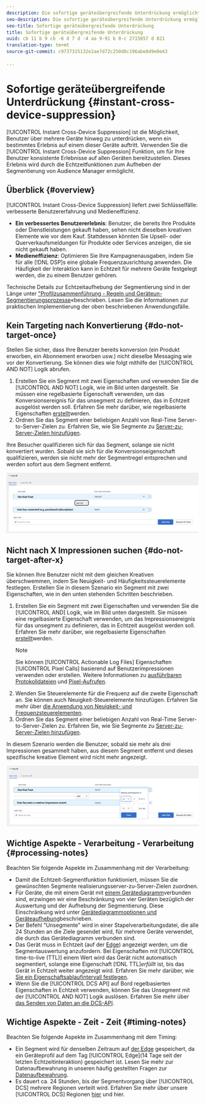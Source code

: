 ```yaml
---
description: Die sofortige geräteübergreifende Unterdrückung ermöglicht das Unterdrücken von Benutzern auf mehreren Geräten, mit denen sie verbunden sind, sobald ein bestimmtes Erlebnis auf einem dieser Geräte eintritt. Mithilfe der sofortigen geräteübergreifenden Unterdrückung können Sie für Ihre Benutzer geräteübergreifend ein konsistentes Erlebnis bereitstellen. Dieses Erlebnis wird durch die Echtzeitfunktionen zum Aufheben der Segmentierung von Audience Manager ermöglicht.
seo-description: Die sofortige geräteübergreifende Unterdrückung ermöglicht das Unterdrücken von Benutzern auf mehreren Geräten, mit denen sie verbunden sind, sobald ein bestimmtes Erlebnis auf einem dieser Geräte eintritt. Mithilfe der sofortigen geräteübergreifenden Unterdrückung können Sie für Ihre Benutzer geräteübergreifend ein konsistentes Erlebnis bereitstellen. Dieses Erlebnis wird durch die Echtzeitfunktionen zum Aufheben der Segmentierung von Audience Manager ermöglicht.
seo-title: Sofortige geräteübergreifende Unterdrückung
title: Sofortige geräteübergreifende Unterdrückung
uuid: cb 11 b 9 cb -6 d 7 d -4 aa 9-91 b 0-c 2715857 d 821
translation-type: tm+mt
source-git-commit: c9737315132e2ae7d72c250d8c196abe8d9e0e43

---
```



# Sofortige geräteübergreifende Unterdrückung {#instant-cross-device-suppression}

[!UICONTROL Instant Cross-Device Suppression] ist die Möglichkeit, Benutzer über mehrere Geräte hinweg zu unterdrücken, wenn ein bestimmtes Erlebnis auf einem dieser Geräte auftritt. Verwenden Sie die [!UICONTROL Instant Cross-Device Suppression] Funktion, um für Ihre Benutzer konsistente Erlebnisse auf allen Geräten bereitzustellen. Dieses Erlebnis wird durch die Echtzeitfunktionen zum Aufheben der Segmentierung von Audience Manager ermöglicht.

## Überblick {#overview}

[!UICONTROL Instant Cross-Device Suppression] liefert zwei Schlüsselfälle: verbesserte Benutzererfahrung und Medieneffizienz.

* **Ein verbessertes Benutzererlebnis**: Benutzer, die bereits Ihre Produkte oder Dienstleistungen gekauft haben, sehen nicht dieselben kreativen Elemente wie vor dem Kauf. Stattdessen könnten Sie Upsell- oder Querverkaufsmeldungen für Produkte oder Services anzeigen, die sie nicht gekauft haben.
* **Medieneffizienz**: Optimieren Sie Ihre Kampagnenausgaben, indem Sie für alle [!DNL DSP]s eine globale Frequenzausrichtung anwenden. Die Häufigkeit der Interaktion kann in Echtzeit für mehrere Geräte festgelegt werden, die zu einem Benutzer gehören.

Technische Details zur Echtzeitaufhebung der Segmentierung sind in der Länge unter [&quot;Profilzusammenführung - Regeln und Geräteun-Segmentierungsprozesse](../../features/profile-merge-rules/merge-rule-unsegment.md)«beschrieben. Lesen Sie die Informationen zur praktischen Implementierung der oben beschriebenen Anwendungsfälle.

## Kein Targeting nach Konvertierung {#do-not-target-once}

Stellen Sie sicher, dass Ihre Benutzer bereits konversion (ein Produkt erworben, ein Abonnement erworben usw.) nicht dieselbe Messaging wie vor der Konvertierung. Sie können dies wie folgt mithilfe der [!UICONTROL AND NOT] Logik abrufen.

1. Erstellen Sie ein Segment mit zwei Eigenschaften und verwenden Sie die [!UICONTROL AND NOT] Logik, wie im Bild unten dargestellt. Sie müssen eine regelbasierte Eigenschaft verwenden, um das Konversionsereignis für das unsegment zu definieren, das in Echtzeit ausgelöst werden soll. Erfahren Sie mehr darüber, wie regelbasierte Eigenschaften [erstellt](../../features/traits/create-onboarded-rule-based-traits.md#create-rules-based-or-onboarded-traits)werden.
1. Ordnen Sie das Segment einer beliebigen Anzahl von Real-Time Server-to-Server-Zielen zu. Erfahren Sie, wie Sie Segmente zu [Server-zu-Server-Zielen hinzufügen](../../features/destinations/manage-destinations.md#add-edit-segments).

Ihre Besucher qualifizieren sich für das Segment, solange sie nicht konvertiert wurden. Sobald sie sich für die Konversionseigenschaft qualifizieren, werden sie nicht mehr der Segmentregel entsprechen und werden sofort aus dem Segment entfernt.

![](assets/and_not_use_case.png)

## Nicht nach X Impressionen suchen {#do-not-target-after-x}

Sie können Ihre Benutzer nicht mit dem gleichen Kreativen überschwemmen, indem Sie Neuigkeit- und Häufigkeitssteuerelemente festlegen. Erstellen Sie in diesem Szenario ein Segment mit zwei Eigenschaften, wie in den unten stehenden Schritten beschrieben.

1. Erstellen Sie ein Segment mit zwei Eigenschaften und verwenden Sie die [!UICONTROL AND] Logik, wie im Bild unten dargestellt. Sie müssen eine regelbasierte Eigenschaft verwenden, um das Impressionsereignis für das unsegment zu definieren, das in Echtzeit ausgelöst werden soll. Erfahren Sie mehr darüber, wie regelbasierte Eigenschaften [erstellt](../../features/traits/create-onboarded-rule-based-traits.md#create-rules-based-or-onboarded-traits)werden.
   >[!NOTE]
   >
   >Sie können [!UICONTROL Actionable Log Files] Eigenschaften [!UICONTROL Pixel Calls] basierend auf Benutzerimpressionen verwenden oder erstellen. Weitere Informationen zu [ausführbaren Protokolldateien](../../integration/media-data-integration/actionable-log-files.md) und [Pixel-Aufrufen](../../integration/media-data-integration/impression-data-pixels.md).
1. Wenden Sie Steuerelemente für die Frequenz auf die zweite Eigenschaft an. Sie können auch Neuigkeit-Steuerelemente hinzufügen. Erfahren Sie mehr über [die Anwendung von Neuigkeit- und Frequenzsteuerelementen](../../features/segments/recency-and-frequency.md).
1. Ordnen Sie das Segment einer beliebigen Anzahl von Real-Time Server-to-Server-Zielen zu. Erfahren Sie, wie Sie Segmente zu [Server-zu-Server-Zielen hinzufügen](../../features/destinations/manage-destinations.md#add-edit-segments).

In diesem Szenario werden die Benutzer, sobald sie mehr als drei Impressionen gesammelt haben, aus diesem Segment entfernt und dieses spezifische kreative Element wird nicht mehr angezeigt.

![](assets/impressions_use_case.png)

## Wichtige Aspekte - Verarbeitung - Verarbeitung {#processing-notes}

Beachten Sie folgende Aspekte im Zusammenhang mit der Verarbeitung:

* Damit die Echtzeit-Segmentfunktion funktioniert, müssen Sie die gewünschten Segmente realisierungsserver-zu-Server-Zielen zuordnen.
* Für Geräte, die mit einem Gerät mit [einem Gerätediagramm](../../features/profile-merge-rules/profile-link-use-case.md#recommendations)verbunden sind, erzwingen wir eine Beschränkung von vier Geräten bezüglich der Auswertung und der Aufhebung der Segmentierung. Diese Einschränkung wird unter [Gerätediagrammoptionen und Geräteaufhebung](../../features/profile-merge-rules/merge-rule-unsegment.md#device-graph-options-unsegmentation)beschrieben.
* Der Befehl &quot;Unsegmente&quot; wird in einer Stapelverarbeitungsdatei, die alle 24 Stunden an die Ziele gesendet wird, für mehrere Geräte verwendet, die durch das Gerätediagramm verbunden sind.
* Das Gerät muss in Echtzeit (auf der [Edge](../../reference/system-components/components-edge.md)) angezeigt werden, um die Segmentauswertung anzufordern. Bei Eigenschaften mit [!UICONTROL time-to-live (TTL)] einem Wert wird das Gerät nicht automatisch segmentiert, solange eine Eigenschaft [!DNL TTL]*erfüllt* ist, bis das Gerät in Echtzeit weiter angezeigt wird. Erfahren Sie mehr darüber, wie [Sie ein Eigenschaftsablaufintervall festlegen](../../features/traits/create-onboarded-rule-based-traits.md#set-expiration-interval).
* Wenn Sie die [!UICONTROL DCS API] auf Bord regelbasierten Eigenschaften in Echtzeit verwenden, können Sie das Unsegment mit der [!UICONTROL AND NOT] Logik auslösen. Erfahren Sie mehr über [das Senden von Daten an die DCS-API](../../api/dcs-intro/dcs-event-calls/dcs-url-send.md).

## Wichtige Aspekte - Zeit - Zeit {#timing-notes}

Beachten Sie folgende Aspekte im Zusammenhang mit dem Timing:

* Ein Segment wird für denselben Zeitraum auf [der Edge](../../reference/system-components/components-edge.md) gespeichert, da ein Geräteprofil auf dem Tag [!UICONTROL Edge](14 Tage seit der letzten Echtzeitinteraktion) gespeichert ist. Lesen Sie mehr zur Datenaufbewahrung in unseren häufig gestellten Fragen zur [Datenaufbewahrung](../../faq/faq-privacy.md#data-retention-faq).
* Es dauert ca. 24 Stunden, bis der Segmentvorgang über [!UICONTROL DCS] mehrere Regionen verteilt wird. Erfahren Sie mehr über unsere [!UICONTROL DCS] Regionen [hier](../../reference/system-components/components-data-collection.md) und [](../../api/dcs-intro/dcs-api-reference/dcs-regions.md)hier.